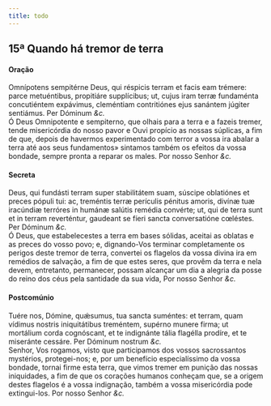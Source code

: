 ```yaml
---
title: todo
---
```

<h2 class="text-center">15ª Quando há tremor de terra</h2>

<h4 class="text-center">Oração</h4>
<div class="container-fluid">
<div class="row">
<div class="dropcap text-justify">
Omnípotens sempitérne Deus, qui réspicis terram et facis eam trémere: parce metuéntibus, propitiáre supplícibus; ut, cujus iram terræ fundaménta concutiéntem expávimus, cleméntiam contritiónes ejus sanántem júgiter sentiámus. Per Dóminum <em>&c.</em>
</div>
<div class="dropcap text-justify">
Ó Deus Omnipotente e sempiterno, que olhais para a terra e a fazeis tremer, tende misericórdia do nosso pavor e Ouvi propício as nossas súplicas, a fim de que, depois de havermos experimentado com terror a vossa ira abalar a terra até aos seus fundamentos» sintamos também os efeitos da vossa bondade, sempre pronta a reparar os males. Por nosso Senhor <em>&c.</em>
</div>
</div>
</div>

<h4 class="text-center">Secreta</h4>
<div class="container-fluid">
<div class="row">
<div class="dropcap text-justify">
Deus, qui fundásti terram super stabilitátem suam, súscipe oblatiónes et preces pópuli tui: ac, treméntis terræ perículis pénitus amoris, divínæ tuæ iracúndiæ terróres in humánæ salútis remédia convérte; ut, qui de terra sunt et in terram reverténtur, gaudeant se fíeri sancta conversatióne cœléstes. Per Dóminum <em>&c.</em>
</div>
<div class="dropcap text-justify">
Ó Deus, que estabelecestes a terra em bases sólidas, aceitai as oblatas e as preces do vosso povo; e, dignando-Vos terminar completamente os perigos deste tremor de terra, convertei os flagelos da vossa divina ira em remédios de salvação, a fim de que estes seres, que provêm da terra e nela devem, entretanto, permanecer, possam alcançar um dia a alegria da posse do reino dos céus pela santidade da sua vida, Por nosso Senhor <em>&c.</em>
</div>
</div>
</div>

<h4 class="text-center">Postcomúnio</h4>
<div class="container-fluid">
<div class="row">
<div class="dropcap text-justify">
Tuére nos, Dómine, quǽsumus, tua sancta suméntes: et terram, quam vídimus nostris iniquitátibus treméntem, supérno munere firma; ut mortálium corda cognóscant, et te indignánte tália flagélla prodíre, et te miseránte cessáre. Per Dóminum nostrum <em>&c.</em>
</div>
<div class="dropcap text-justify">
Senhor, Vos rogamos, visto que participamos dos vossos sacrossantos mystérios, protegei-nos; e, por um benefício especialíssimo da vossa bondade, tornai firme esta terra, que vimos tremer em punição das nossas iniquidades, a fim de que os corações humanos conheçam que, se a origem destes flagelos é a vossa indignação, também a vossa misericórdia pode extingui-los. Por nosso Senhor <em>&c.</em>
</div>
</div>
</div>